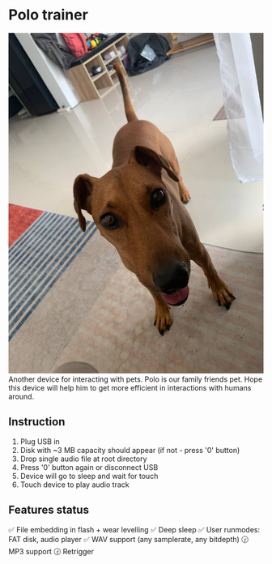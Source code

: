 # Polo trainer
![Polo](https://github.com/arhico/POLO_TRAINER/blob/main/main/polo.jpg?raw=true)
Another device for interacting with pets. Polo is our family friends pet. Hope this device will help him to get more efficient in interactions with humans around.

## Instruction
1. Plug USB in
2. Disk with ~3 MB capacity should appear (if not - press '0' button)
3. Drop single audio file at root directory
4. Press '0' button again or disconnect USB
5. Device will go to sleep and wait for touch
6. Touch device to play audio track

## Features status
✅ File embedding in flash + wear levelling
✅ Deep sleep
✅ User runmodes: FAT disk, audio player
✅ WAV support (any samplerate, any bitdepth)
🕝 MP3 support
🕝 Retrigger
